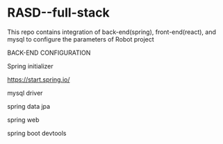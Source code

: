 # RASD--full-stack
This repo contains integration of back-end(spring), front-end(react), and mysql to configure the parameters of Robot project

BACK-END CONFIGURATION

Spring initializer

https://start.spring.io/

mysql driver

spring data jpa

spring web

spring boot devtools
